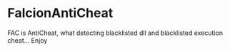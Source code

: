 # FalcionAntiCheat
FAC is AntiCheat, what detecting blacklisted dll and blacklisted execution cheat... Enjoy 
